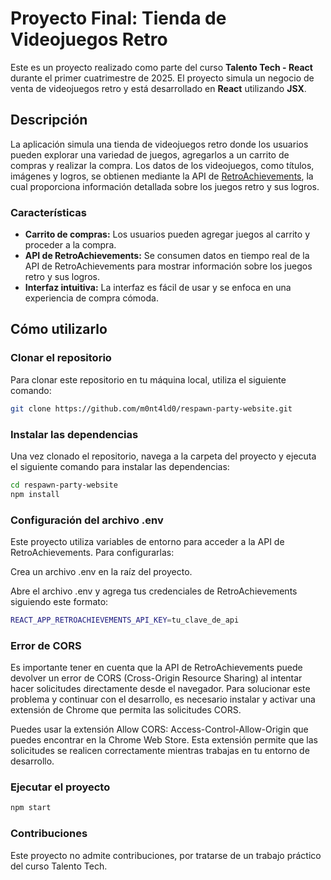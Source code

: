 # Proyecto Final: Tienda de Videojuegos Retro

Este es un proyecto realizado como parte del curso **Talento Tech - React** durante el primer cuatrimestre de 2025. El proyecto simula un negocio de venta de videojuegos retro y está desarrollado en **React** utilizando **JSX**.

## Descripción

La aplicación simula una tienda de videojuegos retro donde los usuarios pueden explorar una variedad de juegos, agregarlos a un carrito de compras y realizar la compra. Los datos de los videojuegos, como títulos, imágenes y logros, se obtienen mediante la API de [RetroAchievements](https://retroachievements.org/), la cual proporciona información detallada sobre los juegos retro y sus logros.

### Características
- **Carrito de compras:** Los usuarios pueden agregar juegos al carrito y proceder a la compra.
- **API de RetroAchievements:** Se consumen datos en tiempo real de la API de RetroAchievements para mostrar información sobre los juegos retro y sus logros.
- **Interfaz intuitiva:** La interfaz es fácil de usar y se enfoca en una experiencia de compra cómoda.

## Cómo utilizarlo

### Clonar el repositorio

Para clonar este repositorio en tu máquina local, utiliza el siguiente comando:

```bash
git clone https://github.com/m0nt4ld0/respawn-party-website.git
```

### Instalar las dependencias
Una vez clonado el repositorio, navega a la carpeta del proyecto y ejecuta el siguiente comando para instalar las dependencias:
```bash
cd respawn-party-website
npm install
```

### Configuración del archivo .env
Este proyecto utiliza variables de entorno para acceder a la API de RetroAchievements. Para configurarlas:

Crea un archivo .env en la raíz del proyecto.

Abre el archivo .env y agrega tus credenciales de RetroAchievements siguiendo este formato:

```bash
REACT_APP_RETROACHIEVEMENTS_API_KEY=tu_clave_de_api
```

### Error de CORS
Es importante tener en cuenta que la API de RetroAchievements puede devolver un error de CORS (Cross-Origin Resource Sharing) al intentar hacer solicitudes directamente desde el navegador. Para solucionar este problema y continuar con el desarrollo, es necesario instalar y activar una extensión de Chrome que permita las solicitudes CORS.

Puedes usar la extensión Allow CORS: Access-Control-Allow-Origin que puedes encontrar en la Chrome Web Store. Esta extensión permite que las solicitudes se realicen correctamente mientras trabajas en tu entorno de desarrollo.

### Ejecutar el proyecto
```bash
npm start
```

### Contribuciones
Este proyecto no admite contribuciones, por tratarse de un trabajo práctico del curso Talento Tech.

